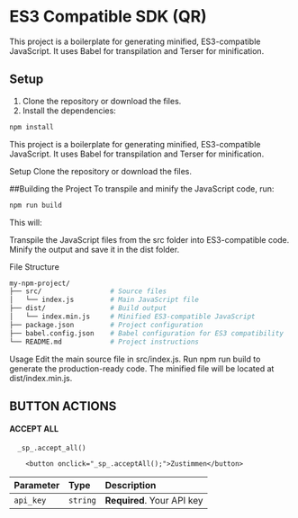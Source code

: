 # ES3 Compatible SDK (QR)

This project is a boilerplate for generating minified, ES3-compatible JavaScript. It uses Babel for transpilation and Terser for minification.

## Setup
1. Clone the repository or download the files.
2. Install the dependencies:

```bash
npm install
```

This project is a boilerplate for generating minified, ES3-compatible JavaScript. It uses Babel for transpilation and Terser for minification.

Setup
Clone the repository or download the files.


##Building the Project
To transpile and minify the JavaScript code, run:

```bash
npm run build
```
This will:

Transpile the JavaScript files from the src folder into ES3-compatible code.
Minify the output and save it in the dist folder.

File Structure

```bash
my-npm-project/
├── src/                 # Source files
│   └── index.js         # Main JavaScript file
├── dist/                # Build output
│   └── index.min.js     # Minified ES3-compatible JavaScript
├── package.json         # Project configuration
├── babel.config.json    # Babel configuration for ES3 compatibility
└── README.md            # Project instructions
```

Usage
Edit the main source file in src/index.js.
Run npm run build to generate the production-ready code.
The minified file will be located at dist/index.min.js.


## BUTTON ACTIONS	

#### ACCEPT ALL

```code
  _sp_.accept_all()
```

```code
    <button onclick="_sp_.acceptAll();">Zustimmen</button>
```


| Parameter | Type     | Description                |
| :-------- | :------- | :------------------------- |
| `api_key` | `string` | **Required**. Your API key |

